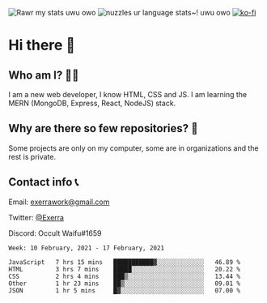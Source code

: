 ![Rawr my stats uwu owo](https://github-readme-stats.vercel.app/api?username=Exerra&show_icons=true&theme=buefy)
![nuzzles ur language stats~! uwu owo](https://github-readme-stats.vercel.app/api/top-langs/?username=Exerra&layout=compact)
[![ko-fi](https://www.ko-fi.com/img/githubbutton_sm.svg)](https://ko-fi.com/X8X130H96)
# Hi there 👋
## Who am I? 🙋‍♀️
I am a new web developer, I know HTML, CSS and JS. I am learning the MERN (MongoDB, Express, React, NodeJS) stack.
## Why are there so few repositories? 🤔
Some projects are only on my computer, some are in organizations and the rest is private.
## Contact info 📞
Email: [exerrawork@gmail.com](mailto:exerrawork@gmail.com)

Twitter: [@Exerra](https://twitter.com/exerra)

Discord: Occult Waifu#1659

<!--START_SECTION:waka-->
```text
Week: 10 February, 2021 - 17 February, 2021

JavaScript   7 hrs 15 mins   ███████████▓░░░░░░░░░░░░░   46.89 % 
HTML         3 hrs 7 mins    █████░░░░░░░░░░░░░░░░░░░░   20.22 % 
CSS          2 hrs 4 mins    ███▒░░░░░░░░░░░░░░░░░░░░░   13.44 % 
Other        1 hr 23 mins    ██▒░░░░░░░░░░░░░░░░░░░░░░   09.01 % 
JSON         1 hr 5 mins     █▓░░░░░░░░░░░░░░░░░░░░░░░   07.00 % 
```
<!--END_SECTION:waka-->
